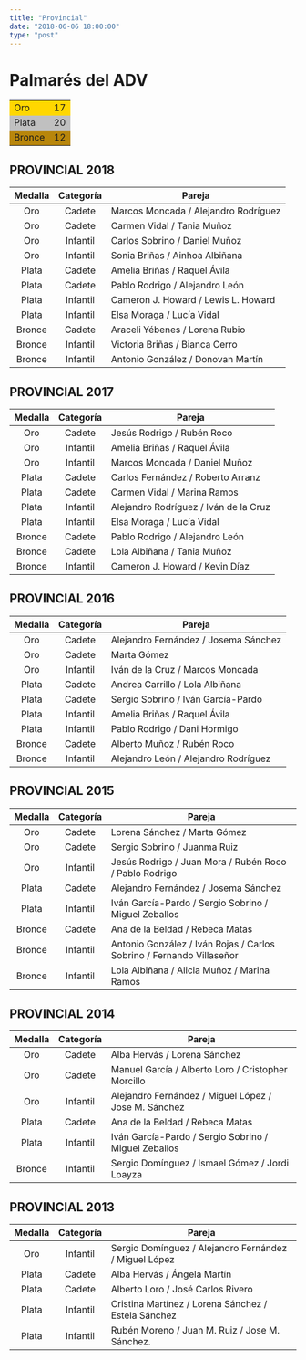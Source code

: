 ```yaml
---
title: "Provincial"
date: "2018-06-06 18:00:00"
type: "post"
---
```


# Palmarés del ADV

<table style="width: 256pt;">
<tr style="background: gold">
  <td>Oro</td> <td>17</td>
</tr>
<tr style="background: silver">
  <td>Plata</td> <td>20</td>
</tr>
<tr style="background: darkgoldenrod">
  <td>Bronce</td> <td>12</td>
</tr>
</table>

## PROVINCIAL 2018

Medalla | Categoría | Pareja
:-----: | :-------: | ------
Oro    	| Cadete 	| Marcos Moncada / Alejandro Rodríguez
Oro     | Cadete    | Carmen Vidal / Tania Muñoz
Oro     | Infantil 	| Carlos Sobrino / Daniel Muñoz
Oro     | Infantil 	| Sonia Briñas / Ainhoa Albiñana
Plata  	| Cadete 	| Amelia Briñas / Raquel Ávila
Plata   | Cadete 	| Pablo Rodrigo / Alejandro León
Plata   | Infantil 	| Cameron J. Howard / Lewis L. Howard
Plata   | Infantil 	| Elsa Moraga / Lucía Vidal
Bronce  | Cadete 	| Araceli Yébenes / Lorena Rubio
Bronce 	| Infantil 	| Victoria Briñas / Bianca Cerro
Bronce  | Infantil 	| Antonio González / Donovan Martín

## PROVINCIAL 2017

Medalla | Categoría | Pareja
:-----: | :-------: | ------
Oro    	| Cadete 	| Jesús Rodrigo / Rubén Roco
Oro     | Infantil 	| Amelia Briñas / Raquel Ávila
Oro     | Infantil 	| Marcos Moncada / Daniel Muñoz
Plata  	| Cadete 	| Carlos Fernández / Roberto Arranz
Plata   | Cadete 	| Carmen Vidal / Marina Ramos
Plata   | Infantil 	| Alejandro Rodríguez / Iván de la Cruz
Plata   | Infantil 	| Elsa Moraga / Lucía Vidal
Bronce 	| Cadete 	| Pablo Rodrigo / Alejandro León
Bronce  | Cadete 	| Lola Albiñana / Tania Muñoz
Bronce  | Infantil 	| Cameron J. Howard / Kevin Díaz

## PROVINCIAL 2016

Medalla | Categoría | Pareja
:-----: | :-------: | ------
Oro    	| Cadete   	| Alejandro Fernández / Josema Sánchez
Oro    	| Cadete   	| Marta Gómez
Oro    	| Infantil 	| Iván de la Cruz / Marcos Moncada
Plata  	| Cadete   	| Andrea Carrillo / Lola Albiñana
Plata  	| Cadete   	| Sergio Sobrino / Iván García-Pardo
Plata  	| Infantil 	| Amelia Briñas / Raquel Ávila
Plata  	| Infantil 	| Pablo Rodrigo / Dani Hormigo
Bronce 	| Cadete   	| Alberto Muñoz / Rubén Roco
Bronce 	| Infantil 	| Alejandro León / Alejandro Rodríguez

## PROVINCIAL 2015

Medalla | Categoría | Pareja
:-----: | :-------: | ------
Oro    	| Cadete   	| Lorena Sánchez / Marta Gómez
Oro    	| Cadete   	| Sergio Sobrino / Juanma Ruiz
Oro    	| Infantil 	| Jesús Rodrigo / Juan Mora / Rubén Roco / Pablo Rodrigo
Plata  	| Cadete   	| Alejandro Fernández / Josema Sánchez
Plata  	| Infantil 	| Iván García-Pardo / Sergio Sobrino / Miguel Zeballos
Bronce 	| Cadete   	| Ana de la Beldad / Rebeca Matas
Bronce 	| Infantil 	| Antonio González / Iván Rojas / Carlos Sobrino / Fernando Villaseñor
Bronce 	| Infantil 	| Lola Albiñana / Alicia Muñoz / Marina Ramos

## PROVINCIAL 2014

Medalla | Categoría | Pareja
:-----: | :-------: | ------
Oro    	| Cadete   	| Alba Hervás / Lorena Sánchez
Oro    	| Cadete   	| Manuel García / Alberto Loro / Cristopher Morcillo
Oro    	| Infantil 	| Alejandro Fernández / Miguel López / Jose M. Sánchez
Plata  	| Cadete   	| Ana de la Beldad / Rebeca Matas
Plata  	| Infantil 	| Iván García-Pardo / Sergio Sobrino / Miguel Zeballos
Bronce 	| Infantil 	| Sergio Domínguez / Ismael Gómez / Jordi Loayza

## PROVINCIAL 2013

Medalla | Categoría | Pareja
:-----: | :-------: | ------
Oro    	| Infantil 	| Sergio Domínguez / Alejandro Fernández / Miguel López
Plata  	| Cadete   	| Alba Hervás / Ángela Martín
Plata  	| Cadete   	| Alberto Loro / José Carlos Rivero
Plata  	| Infantil 	| Cristina Martínez / Lorena Sánchez / Estela Sánchez
Plata  	| Infantil 	| Rubén Moreno / Juan M. Ruiz / Jose M. Sánchez.

